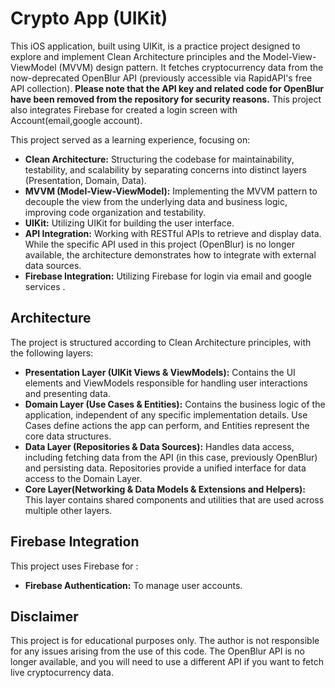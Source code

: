 # Crypto App (UIKit)

This iOS application, built using UIKit, is a practice project designed to explore and implement Clean Architecture principles and the Model-View-ViewModel (MVVM) design pattern.  It fetches cryptocurrency data from the now-deprecated OpenBlur API (previously accessible via RapidAPI's free API collection).  **Please note that the API key and related code for OpenBlur have been removed from the repository for security reasons.**  This project also integrates Firebase for created a login screen with Account(email,google account).

This project served as a learning experience, focusing on:

* **Clean Architecture:**  Structuring the codebase for maintainability, testability, and scalability by separating concerns into distinct layers (Presentation, Domain, Data).
* **MVVM (Model-View-ViewModel):**  Implementing the MVVM pattern to decouple the view from the underlying data and business logic, improving code organization and testability.
* **UIKit:** Utilizing UIKit for building the user interface.
* **API Integration:** Working with RESTful APIs to retrieve and display data.  While the specific API used in this project (OpenBlur) is no longer available, the architecture demonstrates how to integrate with external data sources.
* **Firebase Integration:**  Utilizing Firebase for login via email and google services .

## Architecture

The project is structured according to Clean Architecture principles, with the following layers:

* **Presentation Layer (UIKit Views & ViewModels):**  Contains the UI elements and ViewModels responsible for handling user interactions and presenting data.
* **Domain Layer (Use Cases & Entities):**  Contains the business logic of the application, independent of any specific implementation details.  Use Cases define actions the app can perform, and Entities represent the core data structures.
* **Data Layer (Repositories & Data Sources):**  Handles data access, including fetching data from the API (in this case, previously OpenBlur) and persisting data.  Repositories provide a unified interface for data access to the Domain Layer.
* **Core Layer(Networking & Data Models & Extensions and Helpers):** This layer contains shared components and utilities that are used across multiple other layers.

## Firebase Integration

This project uses Firebase for : 

* **Firebase Authentication:**  To manage user accounts.

## Disclaimer

This project is for educational purposes only.  The author is not responsible for any issues arising from the use of this code.  The OpenBlur API is no longer available, and you will need to use a different API if you want to fetch live cryptocurrency data.

